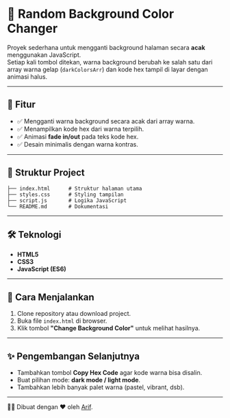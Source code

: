 # 🎨 Random Background Color Changer

Proyek sederhana untuk mengganti background halaman secara **acak** menggunakan JavaScript.  
Setiap kali tombol ditekan, warna background berubah ke salah satu dari array warna gelap (`darkColorsArr`) dan kode hex tampil di layar dengan animasi halus.

---

## 🚀 Fitur
- ✅ Mengganti warna background secara acak dari array warna.
- ✅ Menampilkan kode hex dari warna terpilih.
- ✅ Animasi **fade in/out** pada teks kode hex.
- ✅ Desain minimalis dengan warna kontras.

---

## 📂 Struktur Project
```
├── index.html      # Struktur halaman utama
├── styles.css      # Styling tampilan
├── script.js       # Logika JavaScript
└── README.md       # Dokumentasi
```

---

## 🛠️ Teknologi
- **HTML5**  
- **CSS3**  
- **JavaScript (ES6)**  

---

## 📖 Cara Menjalankan
1. Clone repository atau download project.
2. Buka file `index.html` di browser.
3. Klik tombol **"Change Background Color"** untuk melihat hasilnya.

---

## ✨ Pengembangan Selanjutnya
- Tambahkan tombol **Copy Hex Code** agar kode warna bisa disalin.  
- Buat pilihan mode: **dark mode / light mode**.  
- Tambahkan lebih banyak palet warna (pastel, vibrant, dsb).  

---

👨‍💻 Dibuat dengan ❤️ oleh [Arif](hhttps://github.com/GENESISASM).  
